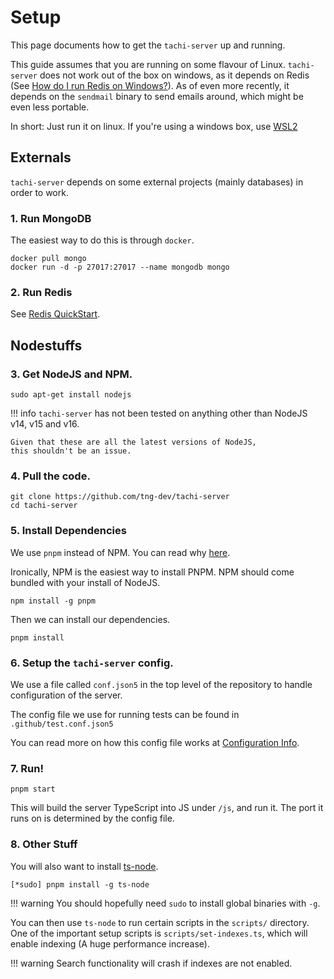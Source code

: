 # Setup

This page documents how to get the `tachi-server` up and running.

This guide assumes that you are running on some
flavour of Linux.
`tachi-server` does not work out of the box on windows, as it depends on Redis (See [How do I run Redis on Windows?](https://stackoverflow.com/questions/6476945/how-do-i-run-redis-on-windows)). As of even more recently, it depends on the `sendmail` binary to send emails around, which might be even less portable.

In short: Just run it on linux. If you're using a windows box, use [WSL2](https://docs.microsoft.com/en-us/windows/wsl/install-win10)

## Externals

`tachi-server` depends on some external projects (mainly databases) in order to work.

### 1. Run MongoDB

The easiest way to do this is through `docker`.

```
docker pull mongo
docker run -d -p 27017:27017 --name mongodb mongo
```

### 2. Run Redis

See [Redis QuickStart](https://redis.io/topics/quickstart).

## Nodestuffs

### 3. Get NodeJS and NPM.

```
sudo apt-get install nodejs
```

!!! info
	`tachi-server` has not been tested on anything other than NodeJS v14, v15 and v16.

	Given that these are all the latest versions of NodeJS,
	this shouldn't be an issue.

### 4. Pull the code.

```
git clone https://github.com/tng-dev/tachi-server
cd tachi-server
```

### 5. Install Dependencies

We use `pnpm` instead of NPM. You can read why [here](../infrastructure/toolchain.md).

Ironically, NPM is the easiest way to install PNPM.
NPM should come bundled with your install of NodeJS.

```
npm install -g pnpm
```

Then we can install our dependencies.

```
pnpm install
```

### 6. Setup the `tachi-server` config.

We use a file called `conf.json5` in the top level
of the repository to handle configuration of the
server.

The config file we use for running tests can be found in `.github/test.conf.json5`

You can read more on how this config file works at [Configuration Info](./config.md).


### 7. Run!

```
pnpm start
```

This will build the server TypeScript into JS under `/js`,
and run it. The port it runs on is determined by the config
file.

### 8. Other Stuff

You will also want to install [ts-node](https://github.com/TypeStrong/ts-node).
```
[*sudo] pnpm install -g ts-node
```

!!! warning
	You should hopefully need `sudo` to install global binaries with `-g`.

You can then use `ts-node` to run certain scripts in the `scripts/` directory. One of the important
setup scripts is `scripts/set-indexes.ts`, which will enable indexing (A huge performance increase).

!!! warning
	Search functionality will crash if indexes are not enabled.
